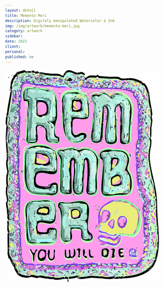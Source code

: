 ```yaml
---
layout: detail
title: Memento Mori
description: Digitaly manipulated Watercolor & Ink
img: /img/artwork/memento-mori.jpg
category: artwork
sidebar: 
date: 2021
client:
personal:
published: no
---
```

![title](/img/artwork/memento-mori.jpg)